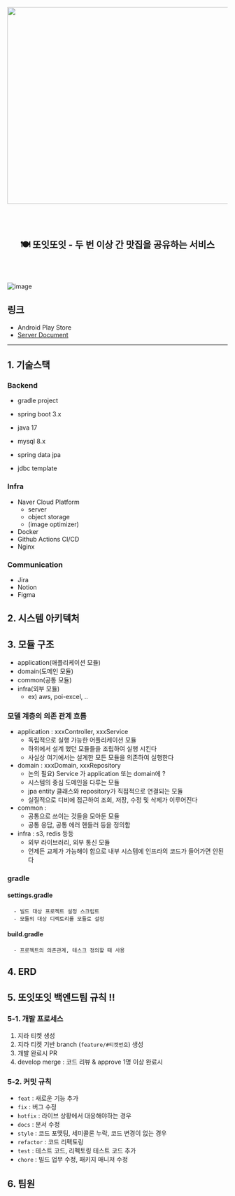 <p align="center"><img src="https://github.com/depromeet/14th-team4-BE/assets/76957700/ebcea06b-cfd7-4d58-b617-8c068e1eb5a0"  width="800" height="450"/></p>

<br/><br/>

<h2 align="center">🍽️ 또잇또잇 - 두 번 이상 간 맛집을 공유하는 서비스</h2>
<br/><br/>

![image](https://github.com/depromeet/14th-team4-BE/assets/76957700/2a02b176-7557-48aa-9091-b270c37c2f8c)

## 링크
- Android Play Store
- [Server Document](https://api.ddoeat.site/docs/index.html)

----
## 1. 기술스택
### Backend
- gradle project
- spring boot 3.x
- java 17
- mysql 8.x
- spring data jpa

- jdbc template
### Infra
- Naver Cloud Platform
  - server
  - object storage
  - (image optimizer)
- Docker
- Github Actions CI/CD
- Nginx
### Communication
- Jira
- Notion
- Figma


## 2. 시스템 아키텍처


## 3. 모듈 구조

- application(애플리케이션 모듈)
- domain(도메인 모듈)
- common(공통 모듈)
- infra(외부 모듈)
    - ex) aws, poi-excel, ..

### 모델 계층의 의존 관계 흐름

- application : xxxController, xxxService
    - 독립적으로 실행 가능한 어플리케이션 모듈
    - 하위에서 설계 했던 모듈들을 조립하여 실행 시킨다
    - 사실상 여기에서는 설계한 모든 모듈을 의존하여 실행한다
- domain : xxxDomain, xxxRepository
    - 논의 필요) Service 가 application 또는 domain에 ?
    - 시스템의 중심 도메인을 다루는 모듈
    - jpa entity 클래스와 repository가 직접적으로 연결되는 모듈
    - 실질적으로 디비에 접근하여 조회, 저장, 수정 및 삭제가 이루어진다
- common : 
    - 공통으로 쓰이는 것들을 모아둔 모듈
    - 공통 응답, 공통 에러 헨들러 등을 정의함
- infra : s3, redis 등등
    - 외부 라이브러리, 외부 통신 모듈
    - 언제든 교체가 가능해야 함으로 내부 시스템에 인프라의 코드가 들어가면 안된다

### gradle

#### settings.gradle

      - 빌드 대상 프로젝트 설정 스크립트
      - 모듈의 대상 디렉토리를 모듈로 설정
#### build.gradle

      - 프로젝트의 의존관계, 테스크 정의할 때 사용

## 4. ERD


## 5. 또잇또잇 백엔드팀 규칙 !!
### 5-1. 개발 프로세스
1. 지라 티켓 생성
2. 지라 티켓 기반 branch (`feature/#티켓번호`) 생성
3. 개발 완료시 PR
4. develop merge : 코드 리뷰 & approve 1명 이상 완료시

### 5-2. 커밋 규칙
- `feat` : 새로운 기능 추가
- `fix` : 버그 수정
- `hotfix` : 라이브 상황에서 대응해야하는 경우
- `docs` : 문서 수정
- `style` : 코드 포맷팅, 세미콜론 누락, 코드 변경이 없는 경우
- `refactor` : 코드 리펙토링
- `test` : 테스트 코드, 리펙토링 테스트 코드 추가
- `chore` : 빌드 업무 수정, 패키지 매니저 수정

## 6. 팀원


